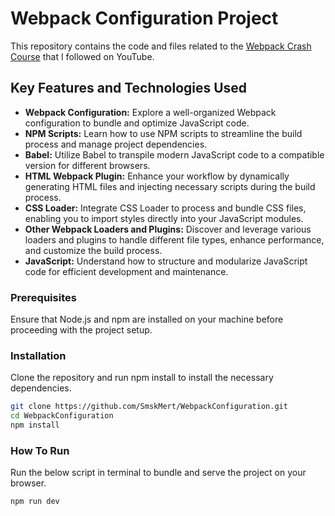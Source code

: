 # Webpack Configuration Project

This repository contains the code and files related to the [Webpack Crash Course](https://www.youtube.com/watch?v=IZGNcSuwBZs&ab_channel=TraversyMedia) that I followed on YouTube.

## Key Features and Technologies Used

- **Webpack Configuration:** Explore a well-organized Webpack configuration to bundle and optimize JavaScript code.
- **NPM Scripts:** Learn how to use NPM scripts to streamline the build process and manage project dependencies.
- **Babel:** Utilize Babel to transpile modern JavaScript code to a compatible version for different browsers.
- **HTML Webpack Plugin:** Enhance your workflow by dynamically generating HTML files and injecting necessary scripts during the build process.
- **CSS Loader:** Integrate CSS Loader to process and bundle CSS files, enabling you to import styles directly into your JavaScript modules.
- **Other Webpack Loaders and Plugins:** Discover and leverage various loaders and plugins to handle different file types, enhance performance, and customize the build process.
- **JavaScript:** Understand how to structure and modularize JavaScript code for efficient development and maintenance.

### Prerequisites

Ensure that Node.js and npm are installed on your machine before proceeding with the project setup.

### Installation

Clone the repository and run npm install to install the necessary dependencies.

```bash
git clone https://github.com/SmskMert/WebpackConfiguration.git
cd WebpackConfiguration
npm install
```

### How To Run
Run the below script in terminal to bundle and serve the project on your browser.
```bash
npm run dev
